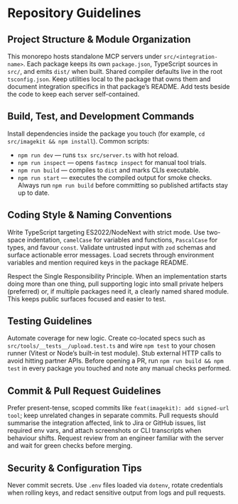 # Repository Guidelines

## Project Structure & Module Organization
This monorepo hosts standalone MCP servers under `src/<integration-name>`. Each package keeps its own `package.json`, TypeScript sources in `src/`, and emits `dist/` when built. Shared compiler defaults live in the root `tsconfig.json`. Keep utilities local to the package that owns them and document integration specifics in that package’s README. Add tests beside the code to keep each server self-contained.

## Build, Test, and Development Commands
Install dependencies inside the package you touch (for example, `cd src/imagekit && npm install`). Common scripts:
- `npm run dev` — runs `tsx src/server.ts` with hot reload.
- `npm run inspect` — opens `fastmcp inspect` for manual tool trials.
- `npm run build` — compiles to `dist` and marks CLIs executable.
- `npm run start` — executes the compiled output for smoke checks.
Always run `npm run build` before committing so published artifacts stay up to date.

## Coding Style & Naming Conventions
Write TypeScript targeting ES2022/NodeNext with strict mode. Use two-space indentation, `camelCase` for variables and functions, `PascalCase` for types, and favour `const`. Validate untrusted input with `zod` schemas and surface actionable error messages. Load secrets through environment variables and mention required keys in the package README.

Respect the Single Responsibility Principle. When an implementation starts doing more than one thing, pull supporting logic into small private helpers (preferred) or, if multiple packages need it, a clearly named shared module. This keeps public surfaces focused and easier to test.

## Testing Guidelines
Automate coverage for new logic. Create co-located specs such as `src/tools/__tests__/upload.test.ts` and wire `npm test` to your chosen runner (Vitest or Node’s built-in test module). Stub external HTTP calls to avoid hitting partner APIs. Before opening a PR, run `npm run build && npm test` in every package you touched and note any manual checks performed.

## Commit & Pull Request Guidelines
Prefer present-tense, scoped commits like `feat(imagekit): add signed-url tool`; keep unrelated changes in separate commits. Pull requests should summarise the integration affected, link to Jira or GitHub issues, list required env vars, and attach screenshots or CLI transcripts when behaviour shifts. Request review from an engineer familiar with the server and wait for green checks before merging.

## Security & Configuration Tips
Never commit secrets. Use `.env` files loaded via `dotenv`, rotate credentials when rolling keys, and redact sensitive output from logs and pull requests.
